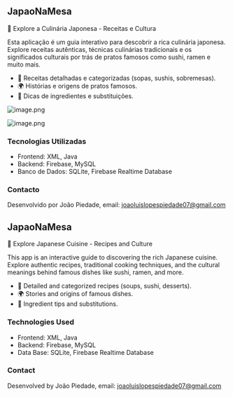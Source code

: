 ## JapaoNaMesa

🍣 Explore a Culinária Japonesa - Receitas e Cultura

Esta aplicação é um guia interativo para descobrir a rica culinária japonesa. Explore receitas autênticas, técnicas culinárias tradicionais e os significados culturais por trás de pratos famosos como sushi, ramen e muito mais.

- 🥢 Receitas detalhadas e categorizadas (sopas, sushis, sobremesas).
- 🌍 Histórias e origens de pratos famosos.
- 🍱 Dicas de ingredientes e substituições.

![image.png](attachment:379f6527-70ea-4cd7-ad18-9415942e781b:image.png)

![image.png](attachment:326cf254-209b-4a3d-8a20-d9d7611ea92d:image.png)

### Tecnologias Utilizadas

- Frontend: XML, Java
- Backend: Firebase, MySQL
- Banco de Dados: SQLite, Firebase Realtime Database

### Contacto

Desenvolvido por João Piedade, email: joaoluislopespiedade07@gmail.com

## JapaoNaMesa

🍣 Explore Japanese Cuisine - Recipes and Culture

This app is an interactive guide to discovering the rich Japanese cuisine. Explore authentic recipes, traditional cooking techniques, and the cultural meanings behind famous dishes like sushi, ramen, and more.

- 🥢 Detailed and categorized recipes (soups, sushi, desserts).
- 🌍 Stories and origins of famous dishes.
- 🍱 Ingredient tips and substitutions.

### Technologies Used

- Frontend: XML, Java
- Backend: Firebase, MySQL
- Data Base: SQLite, Firebase Realtime Database

### Contact

Desenvolved by João Piedade, email: joaoluislopespiedade07@gmail.com
